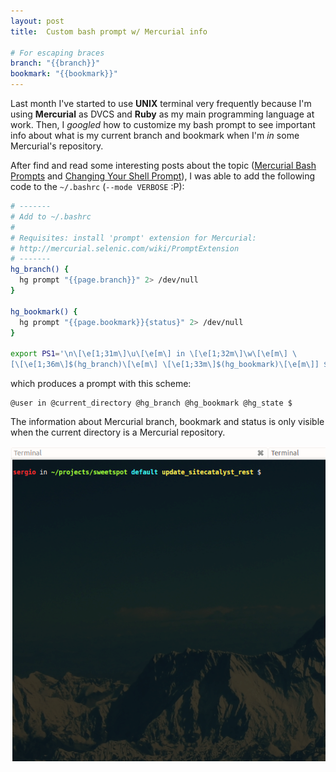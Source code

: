 ```yaml
---
layout: post
title:  Custom bash prompt w/ Mercurial info

# For escaping braces
branch: "{{branch}}"
bookmark: "{{bookmark}}"
---
```


Last month I've started to use **UNIX** terminal very frequently because I'm using **Mercurial** as DVCS and **Ruby** as my main programming language at work. Then, I *googled* how to customize my bash prompt to see important info about what is my current branch and bookmark when I'm *in* some Mercurial's repository.

After find and read some interesting posts about the topic ([Mercurial Bash Prompts](http://stevelosh.com/blog/2009/03/mercurial-bash-prompts/) and [Changing Your Shell Prompt](http://itsmetommy.com/2011/02/09/changing-your-shell-prompt/)), I was able to add the following code to the `~/.bashrc` (`--mode VERBOSE` :P):

````bash
# -------
# Add to ~/.bashrc
#
# Requisites: install 'prompt' extension for Mercurial:
# http://mercurial.selenic.com/wiki/PromptExtension
# -------
hg_branch() {
  hg prompt "{{page.branch}}" 2> /dev/null
}

hg_bookmark() {
  hg prompt "{{page.bookmark}}{status}" 2> /dev/null
}

export PS1='\n\[\e[1;31m\]\u\[\e[m\] in \[\e[1;32m\]\w\[\e[m\] \
[\[\e[1;36m\]$(hg_branch)\[\e[m\] \[\e[1;33m\]$(hg_bookmark)\[\e[m\]] $ '
````

which produces a prompt with this scheme:

````
@user in @current_directory @hg_branch @hg_bookmark @hg_state $
````
The information about Mercurial branch, bookmark and status is only visible when the current directory is a Mercurial repository.

![Screenshot](/assets/posts/colors-prompt-hg.png)
